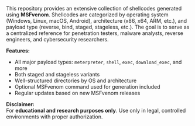 This repository provides an extensive collection of shellcodes generated using **MSFvenom**. Shellcodes are categorized by operating system (Windows, Linux, macOS, Android), architecture (x86, x64, ARM, etc.), and payload type (reverse, bind, staged, stageless, etc.). The goal is to serve as a centralized reference for penetration testers, malware analysts, reverse engineers, and cybersecurity researchers.

**Features:**
- All major payload types: `meterpreter`, `shell`, `exec`, `download_exec`, and more  
- Both staged and stageless variants  
- Well-structured directories by OS and architecture  
- Optional MSFvenom command used for generation included  
- Regular updates based on new MSFvenom releases  

**Disclaimer:**  
For **educational and research purposes only**. Use only in legal, controlled environments with proper authorization.
